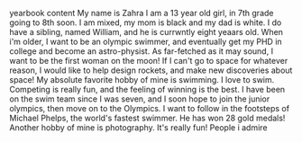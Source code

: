 yearbook content
My name is Zahra
I am a 13 year old girl, in 7th grade going to 8th soon. I am mixed, my mom is black and my dad is white. I do have a sibling, named William, and he is currwntly eight yeaars old. When i'm older, I want to be an olympic swimmer, and eventually get my PHD in college and become an astro-physist. As far-fetched as it may sound, I want to be the first woman on the moon! If I can't go to space for whatever reason, I would like to help design rockets, and make new discoveries about space! 
My absolute favorite hobby of mine is swimming. I love to swim. Competing is really fun, and the feeling of winning is the best. I have been on the swim team since I was seven, and I soon hope to join the junior olympics, then move on to the Olympics. I want to follow in the footsteps of Michael Phelps, the world's fastest swimmer. He has won 28 gold medals! Another hobby of mine is photography. It's really fun!
People i admire